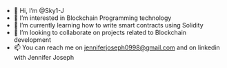 - 👋 Hi, I’m @Sky1-J
- 👀 I’m interested in Blockchain Programming technology
- 🌱 I’m currently learning how to write smart contracts using Solidity
- 💞️ I’m looking to collaborate on projects related to Blockchain development
- 📫 You can reach me on jenniferjoseph0998@gmail.com and on linkedin with Jennifer Joseph


<!---
Sky1-J/Sky1-J is a ✨ special ✨ repository because its `README.md` (this file) appears on your GitHub profile.
You can click the Preview link to take a look at your changes.
--->

